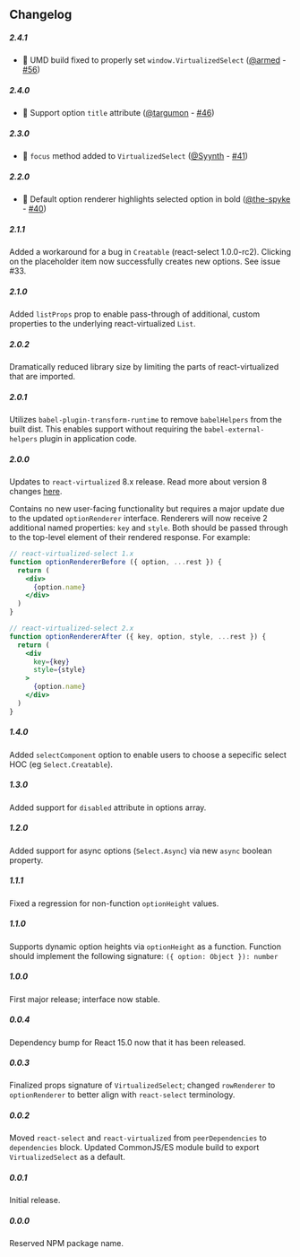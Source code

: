Changelog
------------

##### 2.4.1
* 🎉 UMD build fixed to properly set `window.VirtualizedSelect` ([@armed](https://github.com/armed) - [#56](https://github.com/bvaughn/react-virtualized-select/pull/56))

##### 2.4.0
* 🎉 Support option `title` attribute ([@targumon](https://github.com/targumon) - [#46](https://github.com/bvaughn/react-virtualized-select/pull/46))

##### 2.3.0
* 🎉 `focus` method added to `VirtualizedSelect` ([@Syynth](https://github.com/Syynth) - [#41](https://github.com/bvaughn/react-virtualized-select/pull/41))

##### 2.2.0
* 🎉 Default option renderer highlights selected option in bold ([@the-spyke](https://github.com/the-spyke) - [#40](https://github.com/bvaughn/react-virtualized-select/pull/40))

##### 2.1.1
Added a workaround for a bug in `Creatable` (react-select 1.0.0-rc2).
Clicking on the placeholder item now successfully creates new options.
See issue #33.

##### 2.1.0
Added `listProps` prop to enable pass-through of additional, custom properties to the underlying react-virtualized `List`.

##### 2.0.2
Dramatically reduced library size by limiting the parts of react-virtualized that are imported.

##### 2.0.1
Utilizes `babel-plugin-transform-runtime` to remove `babelHelpers` from the built dist.
This enables support without requiring the `babel-external-helpers` plugin in application code.

##### 2.0.0
Updates to `react-virtualized` 8.x release.
Read more about version 8 changes [here](https://github.com/bvaughn/react-virtualized/issues/386).

Contains no new user-facing functionality but requires a major update due to the updated `optionRenderer` interface.
Renderers will now receive 2 additional named properties: `key` and `style`.
Both should be passed through to the top-level element of their rendered response.
For example:

```jsx
// react-virtualized-select 1.x
function optionRendererBefore ({ option, ...rest }) {
  return (
    <div>
      {option.name}
    </div>
  )
}

// react-virtualized-select 2.x
function optionRendererAfter ({ key, option, style, ...rest }) {
  return (
    <div
      key={key}
      style={style}
    >
      {option.name}
    </div>
  )
}
```

##### 1.4.0
Added `selectComponent` option to enable users to choose a sepecific select HOC (eg `Select.Creatable`).

##### 1.3.0
Added support for `disabled` attribute in options array.

##### 1.2.0
Added support for async options (`Select.Async`) via new `async` boolean property.

##### 1.1.1
Fixed a regression for non-function `optionHeight` values.

##### 1.1.0
Supports dynamic option heights via `optionHeight` as a function.
Function should implement the following signature: `({ option: Object }): number`

##### 1.0.0
First major release; interface now stable.

##### 0.0.4
Dependency bump for React 15.0 now that it has been released.

##### 0.0.3
Finalized props signature of `VirtualizedSelect`; changed `rowRenderer` to `optionRenderer` to better align with `react-select` terminology.

##### 0.0.2
Moved `react-select` and `react-virtualized` from `peerDependencies` to `dependencies` block.
Updated CommonJS/ES module build to export `VirtualizedSelect` as a default.

##### 0.0.1
Initial release.

##### 0.0.0
Reserved NPM package name.
